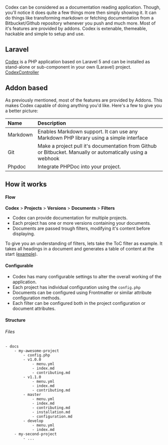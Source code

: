 <!---
title: Overview
subtitle: Codex Documentation   
-->

Codex can be considered as a documentation reading application. Though, you'll notice it does quite a few things more then simply showing it.
It can do things like transforming markdown or fetching documentation from a Bitbucket/Github repository whenever you push and much more.
Most of it's features are provided by addons. Codex is extenable, themeable, hackable and simple to setup and use.


## Laravel
[Codex](#phpdoc:Codex\Core\Codex) is a PHP application based on Laravel 5 and can be installed as stand-alone or sub-component in your own (Laravel) project.
[CodexController](#phpdoc:Codex\Core\Http\Controllers\CodexController)

## Addon based
As previously mentioned, most of the features are provided by Addons. This makes Codex capable of doing anything you'd like. Here's a few to give you a better picture:

| Name     | Description                                                                                                |
|:---------|:-----------------------------------------------------------------------------------------------------------|
| Markdown | Enables Markdown support. It can use any Markdown PHP library using a simple interface                     |
| Git      | Make a project pull it's documentation from Github or Bitbucket. Manually or automatically using a webhook |
| Phpdoc   | Integrate PHPDoc into your project.                                                                        |


## How it works

#### Flow
**Codex** > **Projects** > **Versions** > **Documents** > **Filters**

- Codex can provide documentation for multiple projects. 
- Each project has one or more versions containing your documents. 
- Documents are passed trough filters, modifying it's content before displaying.

To give you an understanding of filters, lets take the ToC filter as example. It takes all headings in a document and generates a table of content at the start ([example](#)).

#### Configurable
- Codex has many configurable settings to alter the overall working of the application.
- Each project has individual configuration using the `config.php`
- Documents can be configured using Frontmatter or similar attribute configuration methods.  
- Each filter can be configured both in the project configuration or document attributes.


#### Structure
###### Files
```
- docs
    - my-awesome-project
        - config.php
        - v1.0.0
            - menu.yml
            - index.md
            - contributing.md
        - v1.1.0
            - menu.yml
            - index.md
            - contributing.md
        - master
            - menu.yml
            - index.md
            - contributing.md
            - installation.md
            - configuration.md
        - develop
            - menu.yml
            - index.md
    - my-second-project
        - ...
```

